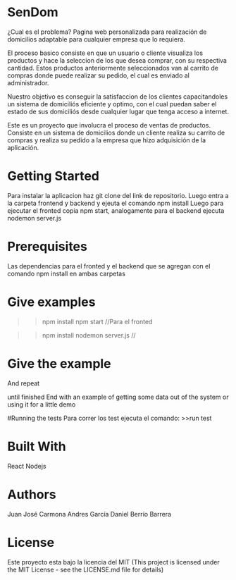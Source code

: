 # SenDom
¿Cual es el problema?
Pagina web personalizada para realización de domicilios adaptable para cualquier empresa que lo requiera.

El proceso basico consiste en que un usuario o cliente visualiza los productos y hace la seleccion de los que desea comprar, con su respectiva cantidad.
Estos productos anteriormente seleccionados van al carrito de compras donde puede realizar su pedido, el cual es enviado al administrador.

Nuestro objetivo es conseguir la satisfaccion de los clientes capacitandoles un sistema de domiciliós eficiente y optimo, con el cual puedan saber el estado de sus domiciliós desde cualquier lugar que tenga acceso a internet.

Este es un proyecto que involucra el proceso de ventas de productos.
Consiste en un sistema de domicilios donde un cliente realiza su carrito de compras y realiza su pedido a la empresa que hizo adquisición de la aplicación.


# Getting Started
Para instalar la aplicacion haz git clone del link de repositorio.
Luego entra a la carpeta frontend y backend y ejeuta el comando npm install
Luego para ejecutar el fronted copia npm start, analogamente para el backend ejecuta nodemon server.js

# Prerequisites
Las dependencias para el fronted y el backend que se agregan con el comando npm install en ambas carpetas

# Give examples
>> npm install
>> npm start //Para el fronted

>> npm install
>> nodemon server.js //


# Give the example
And repeat

until finished
End with an example of getting some data out of the system or using it for a little demo

#Running the tests
Para correr los test ejecuta el comando: >>run test

# Built With
React 
Nodejs


# Authors
Juan José Carmona
Andres García
Daniel Berrío Barrera

# License
Este proyecto esta bajo la licencia del MIT (This project is licensed under the MIT License - see the LICENSE.md file for details)

